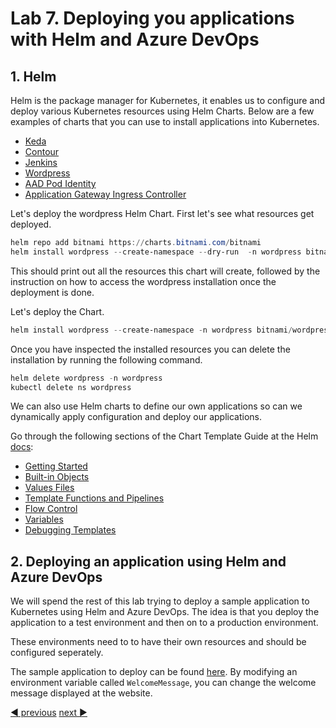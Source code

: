 # Lab 7. Deploying you applications with Helm and Azure DevOps

## 1. Helm

Helm is the package manager for Kubernetes, it enables us to configure and deploy various Kubernetes resources using Helm Charts. Below are a few examples of charts that you can use to install applications into Kubernetes.

- [Keda](https://github.com/kedacore/charts)
- [Contour](https://github.com/bitnami/charts/tree/master/bitnami/contour/)
- [Jenkins](https://github.com/bitnami/charts/tree/master/bitnami/jenkins/)
- [Wordpress](https://bitnami.com/stack/wordpress/helm)
- [AAD Pod Identity](https://azure.github.io/aad-pod-identity/docs/getting-started/installation/#helm)
- [Application Gateway Ingress Controller](https://azure.github.io/application-gateway-kubernetes-ingress/setup/install-new/#install-ingress-controller-helm-chart)

Let's deploy the wordpress Helm Chart. First let's see what resources get deployed.

```powershell
helm repo add bitnami https://charts.bitnami.com/bitnami
helm install wordpress --create-namespace --dry-run  -n wordpress bitnami/wordpress
```

This should print out all the resources this chart will create, followed by the instruction on how to access the wordpress installation once the deployment is done.

Let's deploy the Chart.

```powershell
helm install wordpress --create-namespace -n wordpress bitnami/wordpress
```

Once you have inspected the installed resources you can delete the installation by running the following command.

```powershell
helm delete wordpress -n wordpress
kubectl delete ns wordpress
```

We can also use Helm charts to define our own applications so can we dynamically apply configuration and deploy our applications.

Go through the following sections of the Chart Template Guide at the Helm [docs](https://helm.sh/docs/chart_template_guide/getting_started/):

- [Getting Started](https://helm.sh/docs/chart_template_guide/getting_started/)
- [Built-in Objects](https://helm.sh/docs/chart_template_guide/builtin_objects/)
- [Values Files](https://helm.sh/docs/chart_template_guide/values_files/)
- [Template Functions and Pipelines](https://helm.sh/docs/chart_template_guide/functions_and_pipelines/)
- [Flow Control](https://helm.sh/docs/chart_template_guide/control_structures/)
- [Variables](https://helm.sh/docs/chart_template_guide/variables/)
- [Debugging Templates](https://helm.sh/docs/chart_template_guide/debugging/)

## 2. Deploying an application using Helm and Azure DevOps

We will spend the rest of this lab trying to deploy a sample application to Kubernetes using Helm and Azure DevOps. The idea is that you deploy the application to a test environment and then on to a production environment.  

These environments need to to have their own resources and should be configured seperately.

The sample application to deploy can be found [here](./src). By modifying an environment variable called `WelcomeMessage`, you can change the welcome message displayed at the website.

[:arrow_backward: previous](../lab6-volumes/LAB.md)  [next :arrow_forward:](../lab8-troubleshooting/LAB.md)